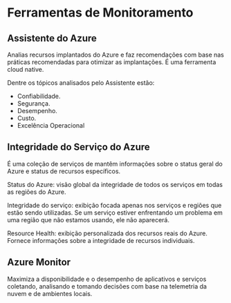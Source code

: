 # Ferramentas de Monitoramento

## Assistente do Azure

Analias recursos implantados do Azure e faz recomendações com base nas práticas recomendadas para otimizar as implantações. É uma ferramenta cloud native.

Dentre os tópicos analisados pelo Assistente estão:

- Confiabilidade.
- Segurança.
- Desempenho.
- Custo.
- Excelência Operacional

## Integridade do Serviço do Azure

É uma coleção de serviços de mantêm informações sobre o status geral do Azure e status de recursos específicos.

Status do Azure: visão global da integridade de todos os serviços em todas as regiões do Azure.

Integridade do serviço: exibição focada apenas nos serviços e regiões que estão sendo utilizadas. Se um serviço estiver enfrentando um problema em uma região que não estamos usando, ele não aparecerá.

Resource Health: exibição personalizada dos recursos reais do Azure. Fornece informações sobre a integridade de recursos individuais.

## Azure Monitor

Maximiza a disponibilidade e o desempenho de aplicativos e serviços coletando, analisando e tomando decisões com base na telemetria da nuvem e de ambientes locais.
